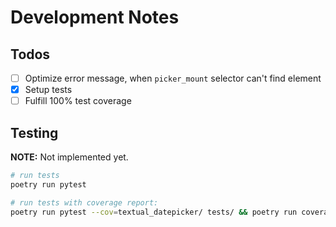 # Development Notes

## Todos

* [ ] Optimize error message, when `picker_mount` selector can't find element
* [x] Setup tests
* [ ] Fulfill 100% test coverage

## Testing

**NOTE:** Not implemented yet.

```bash
# run tests
poetry run pytest

# run tests with coverage report:
poetry run pytest --cov=textual_datepicker/ tests/ && poetry run coverage html
```
